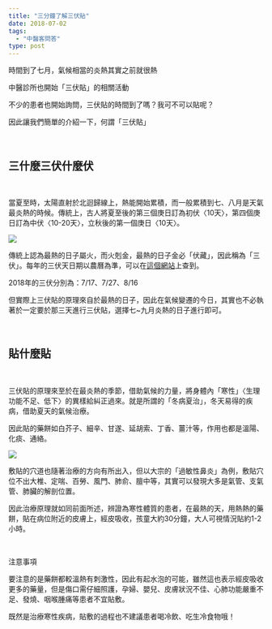 ```yaml
---
title: "三分鐘了解三伏貼"
date: 2018-07-02
tags: 
  - "中醫客問答"
type: post
---
```


時間到了七月，氣候相當的炎熱其實之前就很熱

中醫診所也開始「三伏貼」的相關活動

不少的患者也開始詢問，三伏貼的時間到了嗎？我可不可以貼呢？

因此讓我們簡單的介紹一下，何謂「三伏貼」

 

## 三什麼三伏什麼伏

 

當夏至時，太陽直射於北迴歸線上，熱能開始累積，而一般累積到七、八月是天氣最炎熱的時候。傳統上，古人將夏至後的第三個庚日訂為初伏〈10天〉，第四個庚日訂為中伏〈10-20天〉，立秋後的第一個庚日〈10天〉。

![](/images/uploads/庚-273x300.gif)

傳統上認為最熱的日子屬火，而火剋金，最熱的日子金必「伏藏」，因此稱為「三伏」。每年的三伏天日期以農曆為準，可以在[這個網站](http://www.nongli.info/knowledge/sanfutian.php)上查到。

2018年的三伏分別為：7/17、7/27、8/16

但實際上三伏貼的原理來自於最熱的日子，因此在氣候變遷的今日，其實也不必執著於一定要於那三天進行三伏貼，選擇七~九月炎熱的日子進行即可。

 

## 貼什麼貼

 

三伏貼的原理來至於在最炎熱的季節，借助氣候的力量，將身體內「寒性」〈生理功能不足、低下〉的異樣給糾正過來。就是所謂的「冬病夏治」，冬天易得的疾病，借助夏天的氣候治療。

因此貼的藥餅如白芥子、細辛、甘遂、延胡索、丁香、薑汁等，作用也都是溫陽、化痰、通絡。

![](/images/uploads/三伏貼-300x169.png)

敷貼的穴道也隨著治療的方向有所出入，但以大宗的「過敏性鼻炎」為例，敷貼穴位不出大椎、定喘、百勞、風門、肺俞、膻中等，其實可以發現大多是氣管、支氣管、肺臟的解剖位置。

因此治療原理就如同前面所述，辨證為寒性體質的患者，在最熱的天，用熱熱的藥餅，貼在病位附近的皮膚上，經皮吸收，孩童大約30分鐘，大人可視情況貼約1-2小時。

 

注意事項

要注意的是藥餅都較溫熱有刺激性，因此有起水泡的可能，雖然這也表示經皮吸收更多的藥量，但是傷口需仔細照護，孕婦、嬰兒、皮膚狀況不佳、心肺功能嚴重不足、發燒、咽喉腫痛等患者不宜貼敷。

既然是治療寒性疾病，貼敷的過程也不建議患者喝冷飲、吃生冷食物哦！
